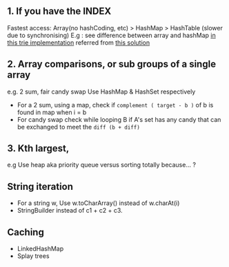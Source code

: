 ## 1. If you have the INDEX

Fastest access: Array(no hashCoding, etc) > HashMap > HashTable (slower due to synchronising)
E.g : see difference between array and hashMap [in this trie implementation](https://leetcode.com/problems/implement-trie-prefix-tree/submissions/) referred 
from [this solution](https://leetcode.com/problems/implement-trie-prefix-tree/discuss/58832/AC-JAVA-solution-simple-using-single-array)

## 2. Array comparisons, or sub groups of a single array
e.g. 2 sum, fair candy swap
Use HashMap & HashSet respectively
- For a 2 sum, using a map, check if `complement ( target - b )` of b is found in map when i = b
- For candy swap check while looping B if A's set has any candy that can be exchanged to meet the `diff (b + diff)`

## 3. Kth largest, 
e.g Use heap aka priority queue versus sorting totally because... ?

## String iteration
- For a string w, Use w.toCharArray() instead of w.charAt(i)
- StringBuilder instead of c1 + c2 + c3.

## Caching
- LinkedHashMap
- Splay trees
